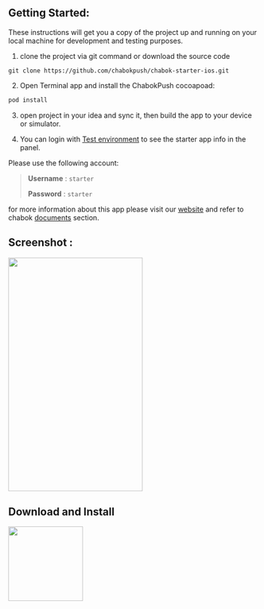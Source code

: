 ## Getting Started:

These instructions will get you a copy of the project up and running on your local machine for development and testing purposes.

1. clone the project via git command or download the source code

`git clone https://github.com/chabokpush/chabok-starter-ios.git`

2. Open Terminal app and install the ChabokPush cocoapoad:

```ruby
pod install
```

3. open project in your idea and sync it, then build the app to your device or simulator.

4. You can login with [Test environment](https://sandbox.push.adpdigital.com/login) to see the starter app info in the panel. 

Please use the following account: 

> **Username** : `starter` 
>
> **Password** : `starter`

for more information about this app please visit our [website](http://chabokpush.com) and refer to chabok [documents](http://doc.chabokpush.com) section.

## Screenshot : 
<img src="https://github.com/chabokpush/chabok-starter-ios/raw/master/starter.png" width="270px" height="470"/>

## Download and Install

<img src="https://github.com/chabokpush/chabok-starter-ios/raw/master/Build/starter.qr.png" width="150px" height="150px"/>
